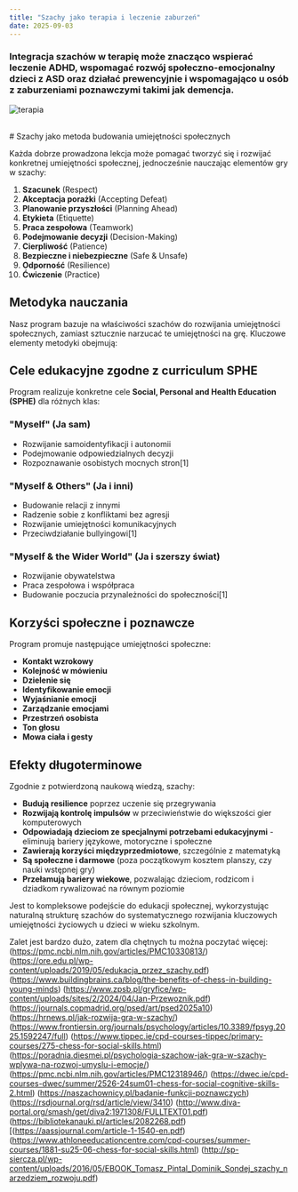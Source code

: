 ```yaml
---
title: "Szachy jako terapia i leczenie zaburzeń"
date: 2025-09-03
---
```

### Integracja szachów w terapię może znacząco wspierać leczenie ADHD, wspomagać rozwój społeczno-emocjonalny dzieci z ASD oraz działać prewencyjnie i wspomagająco u osób z zaburzeniami poznawczymi takimi jak demencja.


![terapia](/uploads/chess_social.png)


<br>
# Szachy jako metoda budowania umiejętności społecznych


Każda dobrze prowadzona lekcja może pomagać tworzyć się i rozwijać konkretnej umiejętności społecznej, jednocześnie nauczając elementów gry w szachy:

1. **Szacunek** (Respect) 
2. **Akceptacja porażki** (Accepting Defeat)
3. **Planowanie przyszłości** (Planning Ahead)
4. **Etykieta** (Etiquette)
5. **Praca zespołowa** (Teamwork) 
6. **Podejmowanie decyzji** (Decision-Making) 
7. **Cierpliwość** (Patience) 
8. **Bezpieczne i niebezpieczne** (Safe & Unsafe)
9. **Odporność** (Resilience) 
10. **Ćwiczenie** (Practice)

## Metodyka nauczania

Nasz program bazuje na właściwości szachów do rozwijania umiejętności społecznych, zamiast sztucznie narzucać te umiejętności na grę. Kluczowe elementy metodyki obejmują:


## Cele edukacyjne zgodne z curriculum SPHE

Program realizuje konkretne cele **Social, Personal and Health Education (SPHE)** dla różnych klas:

### "Myself" (Ja sam)
- Rozwijanie samoidentyfikacji i autonomii
- Podejmowanie odpowiedzialnych decyzji
- Rozpoznawanie osobistych mocnych stron[1]

### "Myself & Others" (Ja i inni)
- Budowanie relacji z innymi
- Radzenie sobie z konfliktami bez agresji
- Rozwijanie umiejętności komunikacyjnych
- Przeciwdziałanie bullyingowi[1]

###  "Myself & the Wider World" (Ja i szerszy świat)
- Rozwijanie obywatelstwa
- Praca zespołowa i współpraca
- Budowanie poczucia przynależności do społeczności[1]

## Korzyści społeczne i poznawcze

Program promuje następujące umiejętności społeczne:
- **Kontakt wzrokowy**
- **Kolejność w mówieniu**
- **Dzielenie się**
- **Identyfikowanie emocji**
- **Wyjaśnianie emocji**
- **Zarządzanie emocjami**
- **Przestrzeń osobista**
- **Ton głosu**
- **Mowa ciała i gesty**

## Efekty długoterminowe

Zgodnie z potwierdzoną naukową wiedzą, szachy:
- **Budują resilience** poprzez uczenie się przegrywania
- **Rozwijają kontrolę impulsów** w przeciwieństwie do większości gier komputerowych
- **Odpowiadają dzieciom ze specjalnymi potrzebami edukacyjnymi** - eliminują bariery językowe, motoryczne i społeczne
- **Zawierają korzyści międzyprzedmiotowe**, szczególnie z matematyką
- **Są społeczne i darmowe** (poza początkowym kosztem planszy, czy nauki wstępnej gry)
- **Przełamują bariery wiekowe**, pozwalając dzieciom, rodzicom i dziadkom rywalizować na równym poziomie

Jest to  kompleksowe podejście do edukacji społecznej, wykorzystując naturalną strukturę szachów do systematycznego rozwijania kluczowych umiejętności życiowych u dzieci w wieku szkolnym.

Zalet jest bardzo dużo, zatem dla chętnych tu można poczytać więcej:
(https://pmc.ncbi.nlm.nih.gov/articles/PMC10330813/)
(https://ore.edu.pl/wp-content/uploads/2019/05/edukacja_przez_szachy.pdf)
(https://www.buildingbrains.ca/blog/the-benefits-of-chess-in-building-young-minds)
(https://www.zpsb.pl/gryfice/wp-content/uploads/sites/2/2024/04/Jan-Przewoznik.pdf)
(https://journals.copmadrid.org/psed/art/psed2025a10)
(https://hrnews.pl/jak-rozwija-gra-w-szachy/)
(https://www.frontiersin.org/journals/psychology/articles/10.3389/fpsyg.2025.1592247/full)
(https://www.tippec.ie/cpd-courses-tippec/primary-courses/275-chess-for-social-skills.html)
(https://poradnia.diesmei.pl/psychologia-szachow-jak-gra-w-szachy-wplywa-na-rozwoj-umyslu-i-emocje/)
(https://pmc.ncbi.nlm.nih.gov/articles/PMC12318946/)
(https://dwec.ie/cpd-courses-dwec/summer/2526-24sum01-chess-for-social-cognitive-skills-2.html)
(https://naszachownicy.pl/badanie-funkcji-poznawczych)
(https://rsdjournal.org/rsd/article/view/3410)
(http://www.diva-portal.org/smash/get/diva2:1971308/FULLTEXT01.pdf)
(https://bibliotekanauki.pl/articles/2082268.pdf)
[(https://aassjournal.com/article-1-1540-en.pdf)
(https://www.athloneeducationcentre.com/cpd-courses/summer-courses/1881-su25-06-chess-for-social-skills.html)
(http://sp-siercza.pl/wp-content/uploads/2016/05/EBOOK_Tomasz_Pintal_Dominik_Sondej_szachy_narzedziem_rozwoju.pdf)

<br>
